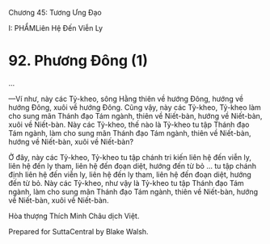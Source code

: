  

Chương 45: Tương Ưng Ðạo

I: PHẨMLiên Hệ Ðến Viễn Ly

# 92\. Phương Ðông (1)

…

—Ví như, này các Tỷ-kheo, sông Hằng thiên về hướng Ðông, hướng về hướng Ðông, xuôi về hướng Ðông. Cũng vậy, này các Tỷ-kheo, Tỷ-kheo làm cho sung mãn Thánh đạo Tám ngành, thiên về Niết-bàn, hướng về Niết-bàn, xuôi về Niết-bàn. Này các Tỷ-kheo, thế nào là Tỷ-kheo tu tập Thánh đạo Tám ngành, làm cho sung mãn Thánh đạo Tám ngành, thiên về Niết-bàn, hướng về Niết-bàn, xuôi về Niết-bàn?

Ở đây, này các Tỷ-kheo, Tỷ-kheo tu tập chánh tri kiến liên hệ đến viễn ly, liên hệ đến ly tham, liên hệ đến đoạn diệt, hướng đến từ bỏ … tu tập chánh định liên hệ đến viễn ly, liên hệ đến ly tham, liên hệ đến đoạn diệt, hướng đến từ bỏ. Này các Tỷ-kheo, như vậy là Tỷ-kheo tu tập Thánh đạo Tám ngành, làm cho sung mãn Thánh đạo Tám ngành, thiên về Niết-bàn, hướng về Niết-bàn, xuôi về Niết-bàn.

Hòa thượng Thích Minh Châu dịch Việt.

Prepared for SuttaCentral by Blake Walsh.